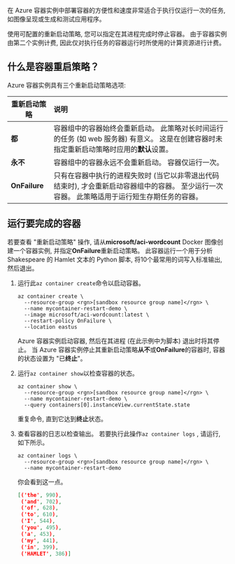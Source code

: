 在 Azure 容器实例中部署容器的方便性和速度非常适合于执行仅运行一次的任务, 如图像呈现或生成和测试应用程序。

使用可配置的重新启动策略, 您可以指定在其进程完成时停止容器。 由于容器实例由第二个实例计费, 因此仅对执行任务的容器运行时所使用的计算资源进行计费。

## <a name="what-are-container-restart-policies"></a>什么是容器重启策略？

Azure 容器实例具有三个重新启动策略选项:

| 重新启动策略   | 说明 |
| ---------------- | :---------- |
| **都** | 容器组中的容器始终会重新启动。 此策略对长时间运行的任务 (如 web 服务器) 有意义。 这是在创建容器时未指定重新启动策略时应用的**默认**设置。 |
| **永不** | 容器组中的容器永远不会重新启动。 容器仅运行一次。 |
| **OnFailure** | 只有在容器中执行的进程失败时 (当它以非零退出代码结束时), 才会重新启动容器组中的容器。 至少运行一次容器。 此策略适用于运行短生存期任务的容器。 |

## <a name="run-a-container-to-completion"></a>运行要完成的容器

若要查看 "重新启动策略" 操作, 请从**microsoft/aci-wordcount** Docker 图像创建一个容器实例, 并指定**OnFailure**重新启动策略。 此容器运行一个用于分析 Shakespeare 的 Hamlet 文本的 Python 脚本, 将10个最常用的词写入标准输出, 然后退出。

1. 运行此`az container create`命令以启动容器。

    ```azurecli
    az container create \
      --resource-group <rgn>[sandbox resource group name]</rgn> \
      --name mycontainer-restart-demo \
      --image microsoft/aci-wordcount:latest \
      --restart-policy OnFailure \
      --location eastus
    ```

    Azure 容器实例启动容器, 然后在其进程 (在此示例中为脚本) 退出时将其停止。 当 Azure 容器实例停止其重新启动策略**从不**或**OnFailure**的容器时, 容器的状态设置为 "已**终止**"。

1. 运行`az container show`以检查容器的状态。

    ```azurecli
    az container show \
      --resource-group <rgn>[sandbox resource group name]</rgn> \
      --name mycontainer-restart-demo \
      --query containers[0].instanceView.currentState.state
    ```

    重复命令, 直到它达到**终止**状态。

1. 查看容器的日志以检查输出。 若要执行此操作`az container logs` , 请运行, 如下所示。

    ```azurecli
    az container logs \
      --resource-group <rgn>[sandbox resource group name]</rgn> \
      --name mycontainer-restart-demo
    ```

    你会看到这一点。

    ```json
    [('the', 990),
     ('and', 702),
     ('of', 628),
     ('to', 610),
     ('I', 544),
     ('you', 495),
     ('a', 453),
     ('my', 441),
     ('in', 399),
     ('HAMLET', 386)]
    ```